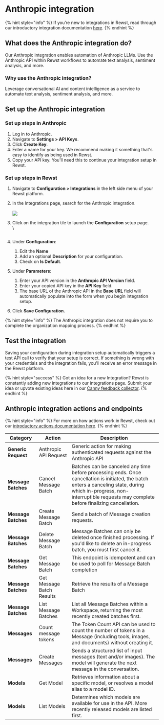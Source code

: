 # Anthropic integration

{% hint style="info" %}
If you’re new to integrations in Rewst, read through our introductory integration documentation [here](https://docs.rewst.help/documentation/integrations).
{% endhint %}

## What does the Anthropic integration do?

Our Anthropic integration enables automation of Anthropic LLMs. Use the Anthropic API within Rewst workflows to automate text analysis, sentiment analysis, and more.&#x20;

### Why use the Anthropic integration?

Leverage conversational AI and content intelligence as a service to automate text analysis, sentiment analysis, and more.

## Set up the Anthropic integration

### Set up steps in Anthropic

1. Log in to Anthropic.
2. Navigate to **Settings > API Keys**.
3. Click **Create Key**.&#x20;
4. Enter a name for your key. We recommend making it something that's easy to identify as being used in Rewst.&#x20;
5. Copy your API key. You'll need this to continue your integration setup in Rewst.

### Set up steps in Rewst

1. Navigate to **Configuration > Integrations** in the left side menu of your Rewst platform.
2. In the Integrations page, search for the Anthropic integration.\
   \
   ![](<../../../../.gitbook/assets/Screenshot 2025-02-26 at 3.10.46 PM.png>)
3.  Click on the integration tile to launch the **Configuration** setup page.\
    \


    <figure><img src="../../../../.gitbook/assets/Screenshot 2025-02-26 at 3.13.01 PM.png" alt=""><figcaption></figcaption></figure>
4. Under **Configuration**:
   1. Edit the **Name**
   2. Add an optional **Description** for your configuration.
   3. Check on **Is Default**.
5. Under **Parameters**:
   1. Enter your API version in the **Anthropic API Version** field.
   2. Enter your copied API key in the **API Key** field.
   3. The base URL of the Anthropic API in the **Base URL** field will automatically populate into the form when you begin integration setup.
6. Click **Save Configuration.**

{% hint style="info" %}
The Anthropic integration does not require you to complete the organization mapping process.
{% endhint %}

## Test the integration

Saving your configuration during integration setup automatically triggers a test API call to verify that your setup is correct. If something is wrong with your credentials and the integration fails, you'll receive an error message in the Rewst platform.

{% hint style="success" %}
Got an idea for a new Integration? Rewst is constantly adding new integrations to our integrations page. Submit your idea or upvote existing ideas here in our [Canny feedback collector](https://rewst.canny.io/integrations).
{% endhint %}

## Anthropic integration actions and endpoints

{% hint style="info" %}
For more on how actions work in Rewst, check out our [introductory actions documentation here](https://docs.rewst.help/documentation/workflows/actions-in-rewst).&#x20;
{% endhint %}

| Category            | Action                    | Description                                                                                                                                                                                                                    |
| ------------------- | ------------------------- | ------------------------------------------------------------------------------------------------------------------------------------------------------------------------------------------------------------------------------ |
| **Generic Request** | Anthropic API Request     | Generic action for making authenticated requests against the Anthropic API                                                                                                                                                     |
| **Message Batches** | Cancel Message Batch      | Batches can be canceled any time before processing ends. Once cancellation is initiated, the batch enters a canceling state, during which in-progress, non-interruptible requests may complete before finalizing cancellation. |
| **Message Batches** | Create Message Batch      | Send a batch of Message creation requests.                                                                                                                                                                                     |
| **Message Batches** | Delete Message Batch      | Message Batches can only be deleted once finished processing. If you'd like to delete an in-progress batch, you must first cancel it.                                                                                          |
| **Message Batches** | Get Message Batch         | This endpoint is idempotent and can be used to poll for Message Batch completion                                                                                                                                               |
| **Message Batches** | Get Message Batch Results | Retrieve the results of a Message Batch                                                                                                                                                                                        |
| **Message Batches** | List Message Batches      | List all Message Batches within a Workspace, returning the most recently created batches first.                                                                                                                                |
| **Messages**        | Count message tokens      | The Token Count API can be used to count the number of tokens in a Message (including tools, images, and documents) without creating it.                                                                                       |
| **Messages**        | Create Messages           | Sends a structured list of input messages (text and/or images). The model will generate the next message in the conversation.                                                                                                  |
| **Models**          | Get Model                 | Retrieves information about a specific model, or resolves a model alias to a model ID.                                                                                                                                         |
| **Models**          | List Models               | Determines which models are available for use in the API. More recently released models are listed first.                                                                                                                      |
